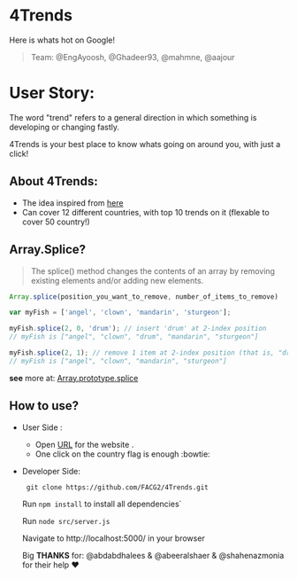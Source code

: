 # 4Trends
Here is whats hot on Google!
>Team: @EngAyoosh, @Ghadeer93, @mahmne, @aajour 

# User Story:
The word "trend" refers to a general direction in which something is developing or changing fastly.

4Trends is your best place to know whats going on around you, with just a click!

## About 4Trends:
* The idea inspired from [here](https://trends.google.com/trends/hottrends/visualize?ss=&ncol=&nrow=)
* Can cover 12 different countries, with top 10 trends on it (flexable to cover 50 country!)
## Array.Splice?
> The splice() method changes the contents of an array by removing existing elements and/or adding new elements.

```javascript
Array.splice(position_you_want_to_remove, number_of_items_to_remove)

var myFish = ['angel', 'clown', 'mandarin', 'sturgeon'];

myFish.splice(2, 0, 'drum'); // insert 'drum' at 2-index position
// myFish is ["angel", "clown", "drum", "mandarin", "sturgeon"]

myFish.splice(2, 1); // remove 1 item at 2-index position (that is, "drum")
// myFish is ["angel", "clown", "mandarin", "sturgeon"]

```
**see** more at: [Array.prototype.splice](https://developer.mozilla.org/en/docs/Web/JavaScript/Reference/Global_Objects/Array/splice
)


## How to use?
 * User Side :

    * Open [URL](https://fortrends.herokuapp.com/) for the website .
    * One click on the country flag is enough :bowtie:

  * Developer Side:

      ` git clone https://github.com/FACG2/4Trends.git`

      Run `npm install` to install all dependencies`

      Run  `node src/server.js `

     Navigate to http://localhost:5000/ in your browser
     
     Big **THANKS** for: @abdabdhalees & @abeeralshaer & @shahenazmonia for their help :heart:

